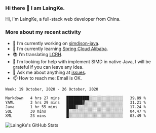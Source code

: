 ### Hi there 👋 I am LaingKe.

Hi, I'm LaingKe, a full-stack web developer from China.

### More about my recent activity

- 🔭 I’m currently working on [simdjson-java](https://github.com/laingke/simdjson-java).
- 🌱 I’m currently learning [Spring Cloud Alibaba](https://github.com/alibaba/spring-cloud-alibaba).
- :books: I’m translating [LCRH](https://github.com/LCTT/LCRH).
- 🤔 I’m looking for help with implement SIMD in native Java, I will be grateful if you can leave any idea.
- 💬 Ask me about anything at [issues](https://github.com/laingke/laingke/issues).
- 📫 How to reach me: Email is OK.

<!--START_SECTION:waka-->
```text
Week: 19 October, 2020 - 26 October, 2020

Markdown   4 hrs 27 mins   ██████████░░░░░░░░░░░░░░░   39.89 % 
YAML       3 hrs 29 mins   ███████▓░░░░░░░░░░░░░░░░░   31.21 % 
Java       1 hr 55 mins    ████▒░░░░░░░░░░░░░░░░░░░░   17.24 % 
SQL        30 mins         █░░░░░░░░░░░░░░░░░░░░░░░░   04.47 % 
XML        23 mins         █░░░░░░░░░░░░░░░░░░░░░░░░   03.49 % 
```
<!--END_SECTION:waka-->

![LaingKe's GitHub Stats](https://github-readme-stats.vercel.app/api?username=laingke&show_icons=true&theme=nightowl&count_private=true)
